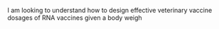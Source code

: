 I am looking to understand how to design effective veterinary vaccine dosages of RNA vaccines given a body weigh